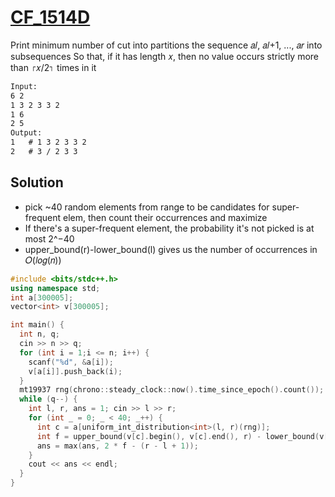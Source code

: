 # [CF_1514D](https://codeforces.com/contest/1514/D)

Print minimum number of cut into partitions the sequence 𝑎𝑙, 𝑎𝑙+1, ..., 𝑎𝑟 into subsequences
So that, if it has length 𝑥, then no value occurs strictly more than ⌈𝑥/2⌉ times in it

```txt
Input:
6 2
1 3 2 3 3 2
1 6
2 5
Output:
1   # 1 3 2 3 3 2
2   # 3 / 2 3 3
```

## Solution

* pick ~40 random elements from range to be candidates for super-frequent elem, then count their occurrences and maximize
* If there's a super-frequent element, the probability it's not picked is at most 2^−40
* upper_bound(r)-lower_bound(l) gives us the number of occurrences in 𝑂(𝑙𝑜𝑔(𝑛))

```cpp
#include <bits/stdc++.h>
using namespace std;
int a[300005];
vector<int> v[300005];

int main() {
  int n, q;
  cin >> n >> q;
  for (int i = 1;i <= n; i++) {
    scanf("%d", &a[i]);
    v[a[i]].push_back(i);
  }
  mt19937 rng(chrono::steady_clock::now().time_since_epoch().count());
  while (q--) {
    int l, r, ans = 1; cin >> l >> r;
    for (int _ = 0; _ < 40; _++) {
      int c = a[uniform_int_distribution<int>(l, r)(rng)];
      int f = upper_bound(v[c].begin(), v[c].end(), r) - lower_bound(v[c].begin(),v[c].end(), l);
      ans = max(ans, 2 * f - (r - l + 1));
    }
    cout << ans << endl;
  }
}
```

